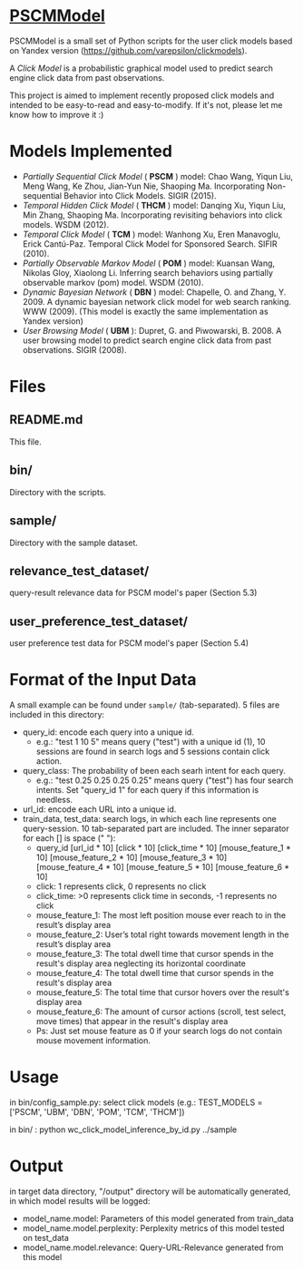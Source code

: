 # [PSCMModel](https://github.com/THUIR/PSCMModel)

PSCMModel is a small set of Python scripts for the user click models based on Yandex version (https://github.com/varepsilon/clickmodels). 

A *Click Model* is a probabilistic graphical model used to predict search engine click data from past observations.

This project is aimed to implement recently proposed click models and intended to be easy-to-read and easy-to-modify. If it's not, please let me know how to improve it :)

# Models Implemented
- *Partially Sequential Click Model* ( **PSCM** ) model: Chao Wang, Yiqun Liu, Meng Wang, Ke Zhou, Jian-Yun Nie, Shaoping Ma. Incorporating Non-sequential Behavior into Click Models. SIGIR (2015).
- *Temporal Hidden Click Model* ( **THCM** ) model: Danqing Xu, Yiqun Liu, Min Zhang, Shaoping Ma. Incorporating revisiting behaviors into click models. WSDM (2012).
- *Temporal Click Model* ( **TCM** ) model: Wanhong Xu, Eren Manavoglu, Erick Cantú-Paz. Temporal Click Model for Sponsored Search. SIFIR (2010).
- *Partially Observable Markov Model* ( **POM** ) model: Kuansan Wang, Nikolas Gloy, Xiaolong Li. Inferring search behaviors using partially observable markov (pom) model. WSDM (2010).
- *Dynamic Bayesian Network* ( **DBN** ) model: Chapelle, O. and Zhang, Y. 2009. A dynamic bayesian network click model for web search ranking. WWW (2009). (This model is exactly the same implementation as Yandex version)
- *User Browsing Model* ( **UBM** ): Dupret, G. and Piwowarski, B. 2008. A user browsing model to predict search engine click data from past observations. SIGIR (2008). 

# Files
## README.md
This file.
 
## bin/
Directory with the scripts.

## sample/
Directory with the sample dataset.

## relevance_test_dataset/
query-result relevance data for PSCM model's paper (Section 5.3)

## user_preference_test_dataset/
user preference test data for PSCM model's paper (Section 5.4)

# Format of the Input Data 
A small example can be found under `sample/` (tab-separated). 5 files are included in this directory:

- query_id: encode each query into a unique id. 
  - e.g.: "test  1 10  5" means query ("test") with a unique id (1), 10 sessions are found in search logs and 5 sessions contain click action.
- query_class: The probability of been each searh intent for each query. 
  - e.g.: "test 0.25  0.25  0.25  0.25" means query ("test") has four search intents. Set "query_id 1" for each query if this information is needless.
- url_id: encode each URL into a unique id.
- train_data, test_data: search logs, in which each line represents one query-session. 10 tab-separated part are included. The inner separator for each [] is space (" "): 
  - query_id  [url_id * 10] [click * 10]  [click_time * 10] [mouse_feature_1 * 10] [mouse_feature_2 * 10]  [mouse_feature_3 * 10]  [mouse_feature_4 * 10]  [mouse_feature_5 * 10]  [mouse_feature_6 * 10]
  - click: 1 represents click, 0 represents no click
  - click_time: >0 represents click time in seconds, -1 represents no click
  - mouse_feature_1: The most left position mouse ever reach to in the result’s display area
  - mouse_feature_2: User’s total right towards movement length in the result’s display area
  - mouse_feature_3: The total dwell time that cursor spends in the result's display area neglecting its horizontal coordinate
  - mouse_feature_4: The total dwell time that cursor spends in the result's display area
  - mouse_feature_5: The total time that cursor hovers over the result's display area
  - mouse_feature_6: The amount of cursor actions (scroll, test select, move times) that appear in the result's display area
  - Ps: Just set mouse feature as 0 if your search logs do not contain mouse movement information.



# Usage
in bin/config_sample.py: select click models (e.g.: TEST_MODELS = ['PSCM', 'UBM', 'DBN', 'POM', 'TCM', 'THCM'])

in bin/ : python wc_click_model_inference_by_id.py ../sample

# Output
in target data directory, "/output" directory will be automatically generated, in which model results will be logged:
- model_name.model: Parameters of this model generated from train_data
- model_name.model.perplexity: Perplexity metrics of this model tested on test_data
- model_name.model.relevance: Query-URL-Relevance generated from this model 





